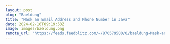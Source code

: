 ```yaml
---
layout: post
blog: "Baeldung"
title: "Mask an Email Address and Phone Number in Java"
date: 2024-02-16T09:19:53Z
image: images/baeldung.png
remote_url: "https://feeds.feedblitz.com/~/870579500/0/baeldung~Mask-an-Email-Address-and-Phone-Number-in-Java"
---
```


